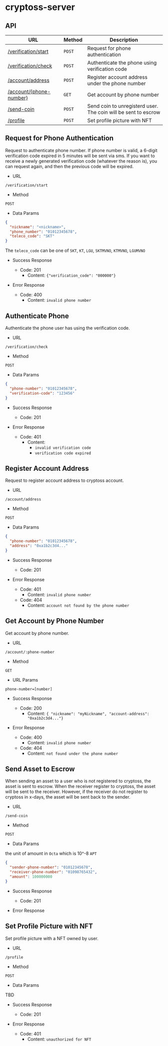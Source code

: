 # cryptoss-server

## API

| URL                                                             | Method | Description                                                    |
|-----------------------------------------------------------------|--------|----------------------------------------------------------------|
| [/verification/start](#request-for-phone-authentication)        | `POST` | Request for phone authentication                               |
| [/verification/check](#authenticate-phone)                      | `POST` | Authenticate the phone using verification code                 |
| [/account/address](#register-account-address)                   | `POST` | Register account address under the phone number                |
| [/account/{phone-number}](#get-account-by-phone-number) | `GET`  | Get account by phone number                            |
| [/send-coin](#send-asset-to-escrow)                             | `POST` | Send coin to unregisterd user. The coin will be sent to escrow |
| [/profile](#set-profile-picture-with-nft)                       | `POST` | Set profile picture with NFT                                   |


## Request for Phone Authentication

Request to authenticate phone number. If phone number is valid, a 6-digit verification code expired in 5 minutes will be sent via sms.
If you want to receive a newly generated verification code (whatever the reason is), you can request again, and then the previous code will be expired. 

- URL

`/verification/start`

- Method

`POST`

- Data Params

```json
{
  "nickname": "<nickname>",
  "phone_number": "01012345678",
  "teleco_code": "SKT"
}
```

The `teleco_code` can be one of `SKT`, `KT`, `LGU`, `SKTMVNO`, `KTMVNO`, `LGUMVNO`

- Success Response
  - Code: 201
    - Content: `{"verification_code": "000000"}`


- Error Response
  - Code: 400
    - Content: `invalid phone number`

## Authenticate Phone

Authenticate the phone user has using the verification code.

- URL

`/verification/check`

- Method

`POST`

- Data Params

```json
{
  "phone-number": "01012345678",
  "verification-code": "123456"
}
```

- Success Response
  - Code: 201

- Error Response
  - Code: 401
    - Content: 
      - `invalid verification code`
      - `verification code expired`

## Register Account Address

Request to register account address to cryptoss account.

- URL

`/account/address`

- Method

`POST`

- Data Params

```json
{
  "phone-number": "01012345678",
  "address": "0xa1b2c3d4..."
}
```

- Success Response
  - Code: 201

- Error Response
  - Code: 401
    - Content: `invalid phone number`
  - Code: 404
    - Content: `account not found by the phone number`

## Get Account by Phone Number

Get account by phone number.

- URL

`/account/:phone-number`

- Method

`GET`

- URL Params

`phone-number=[number]`

- Success Response
  - Code: 200
    - Content: `{ "nickname": "myNickname", "account-address": "0xa1b2c3d4..."}`

- Error Response
  - Code: 400
    - Content: `invalid phone number`
  - Code: 404
    - Content: `not found under the phone number`

## Send Asset to Escrow

When sending an asset to a user who is not registered to cryptoss, the asset is sent to escrow.
When the receiver register to cryptoss, the asset will be sent to the receiver.
However, if the receiver do not register to cryptoss in x-days, the asset will be sent back to the sender.

- URL

`/send-coin`

- Method

`POST`

- Data Params

the unit of amount in `Octa` which is 10^-8 `APT`

```json
{
  "sender-phone-number": "01012345678",
  "receiver-phone-number": "01098765432",
  "amount": 100000000
}
```

- Success Response
  - Code: 201

- Error Response

## Set Profile Picture with NFT

Set profile picture with a NFT owned by user.

- URL

`/profile`

- Method

`POST`

- Data Params

TBD

- Success Response
  - Code: 201

- Error Response
  - Code: 401
    - Content: `unauthorized for NFT`